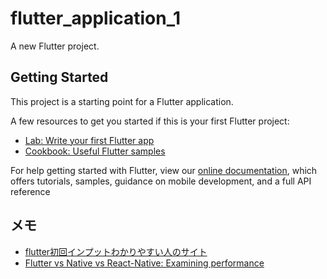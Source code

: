 # flutter_application_1

A new Flutter project.

## Getting Started

This project is a starting point for a Flutter application.

A few resources to get you started if this is your first Flutter project:

- [Lab: Write your first Flutter app](https://flutter.dev/docs/get-started/codelab)
- [Cookbook: Useful Flutter samples](https://flutter.dev/docs/cookbook)

For help getting started with Flutter, view our
[online documentation](https://flutter.dev/docs), which offers tutorials,
samples, guidance on mobile development, and a full API reference


## メモ
- [flutter初回インプットわかりやすい人のサイト](https://zenn.dev/kazutxt/books/flutter_practice_introduction/viewer/beginner_package)
- [Flutter vs Native vs React-Native: Examining performance](https://medium.com/swlh/flutter-vs-native-vs-react-native-examining-performance-31338f081980)
